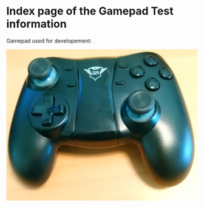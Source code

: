 # Index page of the Gamepad Test information

Gamepad used for developement:

![Screenshot](img/Gamepad-TRUST-GXT-590.PNG)